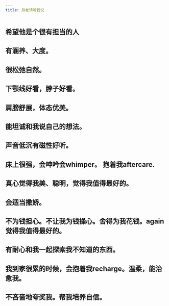 ```yaml
---
title: 月老请听我说
---
```


## 希望他是个很有担当的人
## 有涵养、大度。
## 很松弛自然。
## 下颚线好看，脖子好看。
## 肩膀舒展，体态优美。
## 能坦诚和我说自己的想法。
## 声音低沉有磁性好听。
## 床上很强，会呻吟会whimper。 抱着我aftercare.
## 真心觉得我美、聪明，觉得我值得最好的。
## 会适当撒娇。
## 不为钱担心。不让我为钱操心。舍得为我花钱。again觉得我值得最好的。
## 有耐心和我一起探索我不知道的东西。
## 我到家很累的时候，会抱着我recharge。温柔，能治愈我。
## 不吝啬地夸奖我。帮我培养自信。
